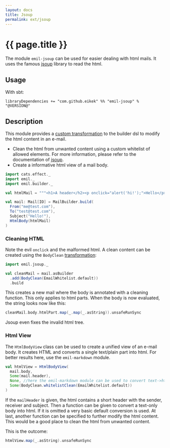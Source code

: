 ```yaml
---
layout: docs
title: Jsoup
permalink: ext/jsoup
---
```


# {{ page.title }}

The module `emil-jsoup` can be used for easier dealing with html
mails. It uses the famous [jsoup](https://jsoup.org) library to read
the html.

## Usage

With sbt:

```
libraryDependencies += "com.github.eikek" %% "emil-jsoup" % "@VERSION@"
```


## Description

This module provides a [custom
transformation](../doc/building#custom-transformations) to the builder
dsl to modify the html content in an e-mail.

- Clean the html from unwanted content using a custom whitelist of
  allowed elements. For more information, please refer to the
  documentation of [jsoup](https://jsoup.org).
- Create a informative html view of a mail body.

```scala mdoc
import cats.effect._
import emil._
import emil.builder._

val htmlMail = """<h1>A header</h2><p onclick="alert('hi!');">Hello</p><p>World<p>"""

val mail: Mail[IO] = MailBuilder.build(
  From("me@test.com"),
  To("test@test.com"),
  Subject("Hello!"),
  HtmlBody(htmlMail)
)
```

### Cleaning HTML

Note the evil `onclick` and the malformed html. A clean content can be
created using the `BodyClean`
[transformation](../doc/building#custom-transformations):

```scala mdoc
import emil.jsoup._

val cleanMail = mail.asBuilder
  .add(BodyClean(EmailWhitelist.default))
  .build
```

This creates a new mail where the body is annotated with a cleaning
function. This only applies to html parts. When the body is now
evaluated, the string looks now like this:

```scala mdoc
cleanMail.body.htmlPart.map(_.map(_.asString)).unsafeRunSync
```

Jsoup even fixes the invalid html tree.


### Html View

The `HtmlBodyView` class can be used to create a unified view of an
e-mail body. It creates HTML and converts a single text/plain part
into html. For better results here, use the `emil-markdown` module.


```scala mdoc
val htmlView = HtmlBodyView(
  mail.body,
  Some(mail.header),
  None, //here the emil-markdown module can be used to convert text->html
  Some(BodyClean.whitelistClean(EmailWhitelist.default))
)
```

If the `mailHeader` is given, the html contains a short header with
the sender, receiver and subject. Then a function can be given to
convert a text-only body into html. If it is omitted a very basic
default conversion is used. At last, another function can be specified
to further modify the html content. This would be a good place to
clean the html from unwanted content.

This is the outcome:

```scala mdoc
htmlView.map(_.asString).unsafeRunSync
```
